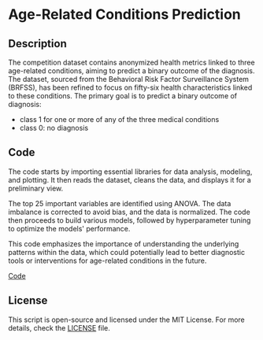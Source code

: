 # Age-Related Conditions Prediction

## Description
The competition dataset contains anonymized health metrics linked to three age-related conditions, aiming to predict a binary outcome of the diagnosis. The dataset, sourced from the Behavioral Risk Factor Surveillance System (BRFSS), has been refined to focus on fifty-six health characteristics linked to these conditions. The primary goal is to predict a binary outcome of diagnosis:

- class 1 for one or more of any of the three medical conditions
- class 0: no diagnosis
  
## Code

The code starts by importing essential libraries for data analysis, modeling, and plotting. It then reads the dataset, cleans the data, and displays it for a preliminary view. 

The top 25 important variables are identified using ANOVA. The data imbalance is corrected to avoid bias, and the data is normalized. The code then proceeds to build various models, followed by hyperparameter tuning to optimize the models' performance.

This code emphasizes the importance of understanding the underlying patterns within the data, which could potentially lead to better diagnostic tools or interventions for age-related conditions in the future.

[Code](Age_Related_Conditions.ipynb)

## License

This script is open-source and licensed under the MIT License. For more details, check the [LICENSE](LICENSE) file.
